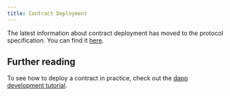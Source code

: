 ```yaml
---
title: Contract Deployment
---
```


The latest information about contract deployment has moved to the protocol specification. You can find it [here](/protocol-specs/contract-deployment/index.md).

## Further reading

To see how to deploy a contract in practice, check out the [dapp development tutorial](/tutorials/tutorials/simple_dapp).
